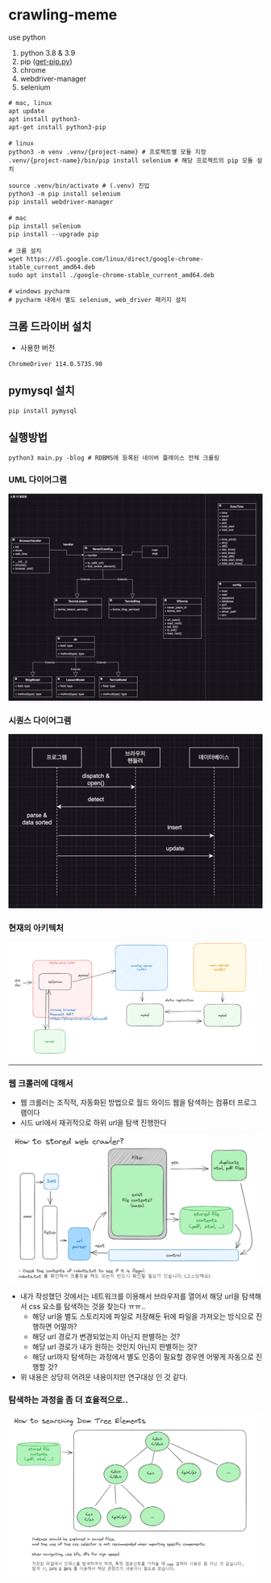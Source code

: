 # crawling-meme
use python

1. python 3.8 & 3.9
2. pip ([get-pip.py](https://bootstrap.pypa.io/get-pip.py))
3. chrome
4. webdriver-manager
5. selenium

```shell
# mac, linux
apt update
apt install python3-
apt-get install python3-pip

# linux
python3 -m venv .venv/{project-name} # 프로젝트별 모듈 지정
.venv/{project-name}/bin/pip install selenium # 해당 프로젝트의 pip 모듈 설치

source .venv/bin/activate # (.venv) 진입
python3 -m pip install selenium
pip install webdriver-manager

# mac
pip install selenium
pip install --upgrade pip

# 크롬 설치
wget https://dl.google.com/linux/direct/google-chrome-stable_current_amd64.deb
sudo apt install ./google-chrome-stable_current_amd64.deb

# windows pycharm
# pycharm 내에서 별도 selenium, web_driver 패키지 설치
```

## 크롬 드라이버 설치

- 사용한 버전

```text
ChromeDriver 114.0.5735.90
```

## pymysql 설치

```text
pip install pymysql
```

## 실행방법
```shell
python3 main.py -blog # RDBMS에 등록된 네이버 플레이스 전체 크롤링
```


### UML 다이어그램
![uml](./etc/readme-uml.png)

### 시퀀스 다이어그램

![uml](./etc/readme-sequence.png)

### 현재의 아키텍처

![architecture](./etc/architecture.png)

-----

### 웹 크롤러에 대해서

- 웹 크롤러는 조직적, 자동화된 방법으로 월드 와이드 웹을 탐색하는 컴퓨터 프로그램이다
- 시드 url에서 재귀적으로 하위 url을 탐색 진행한다

![architecture](./etc/stored-files.png)

- 내가 작성했던 것에서는 네트워크를 이용해서 브라우저를 열어서 해당 url을 탐색해서 css 요소를 탐색하는 것을 찾는다 ㅠㅠ..
  - 해당 url을 별도 스토리지에 파일로 저장해둔 뒤에 파일을 가져오는 방식으로 진행하면 어떨까?
  - 해당 url 경로가 변경되었는지 아닌지 판별하는 것?
  - 해당 url 경로가 내가 원하는 것인지 아닌지 판별하는 것?
  - 해당 url까지 탐색하는 과정에서 별도 인증이 필요할 경우엔 어떻게 자동으로 진행할 것?
- 위 내용은 상당히 어려운 내용이지만 연구대상 인 것 같다.

### 탐색하는 과정을 좀 더 효율적으로..

![architecture](./etc/stored-files-dfs-bfs.png)

